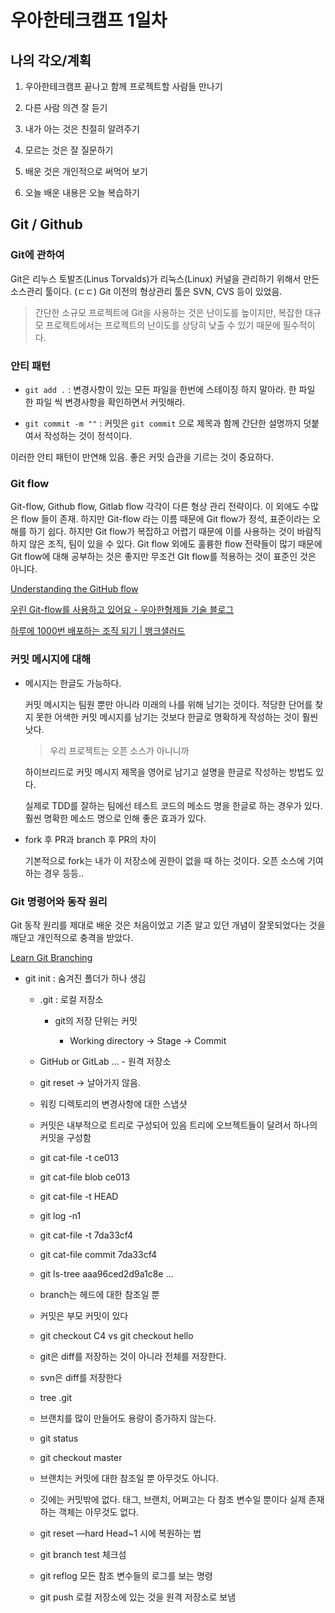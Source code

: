 # 우아한테크캠프 1일차

## 나의 각오/계획

1. 우아한테크캠프 끝나고 함께 프로젝트할 사람들 만나기

1. 다른 사람 의견 잘 듣기

1. 내가 아는 것은 친절히 알려주기

1. 모르는 것은 잘 질문하기

1. 배운 것은 개인적으로 써먹어 보기

1. 오늘 배운 내용은 오늘 복습하기

## Git / Github

### Git에 관하여

Git은 리누스 토발즈(Linus Torvalds)가 리눅스(Linux) 커널을 관리하기 위해서 만든 소스관리 툴이다. (ㄷㄷ) Git 이전의 형상관리 툴은 SVN, CVS 등이 있었음.

> 간단한 소규모 프로젝트에 Git을 사용하는 것은 난이도를 높이지만, 복잡한 대규모 프로젝트에서는 프로젝트의 난이도를 상당히 낮출 수 있기 때문에 필수적이다.

### 안티 패턴

- `git add .` : 변경사항이 있는 모든 파일을 한번에 스테이징 하지 말아라. 한 파일 한 파일 씩 변경사항을 확인하면서 커밋해라.

- `git commit -m ""` : 커밋은 `git commit` 으로 제목과 함께 간단한 설명까지 덧붙여서 작성하는 것이 정석이다.

이러한 안티 패턴이 만연해 있음. 좋은 커밋 습관을 기르는 것이 중요하다.

### Git flow

Git-flow, Github flow, Gitlab flow 각각이 다른 형상 관리 전략이다. 이 외에도 수많은 flow 들이 존재. 하지만 Git-flow 라는 이름 때문에 Git flow가 정석, 표준이라는 오해를 하기 쉽다. 하지만 Git flow가 복잡하고 어렵기 때문에 이를 사용하는 것이 바람직하지 않은 조직, 팀이 있을 수 있다. Git flow 외에도 훌륭한 flow 전략들이 많기 때문에 Git flow에 대해 공부하는 것은 좋지만 무조건 GIt flow를 적용하는 것이 표준인 것은 아니다. 

[Understanding the GitHub flow](https://guides.github.com/introduction/flow/)

[우린 Git-flow를 사용하고 있어요 - 우아한형제들 기술 블로그](https://woowabros.github.io/experience/2017/10/30/baemin-mobile-git-branch-strategy.html)

[하루에 1000번 배포하는 조직 되기 | 뱅크샐러드](https://blog.banksalad.com/tech/become-an-organization-that-deploys-1000-times-a-day/)

### 커밋 메시지에 대해

- 메시지는 한글도 가능하다. 

   커밋 메시지는 팀원 뿐만 아니라 미래의 나를 위해 남기는 것이다. 적당한 단어를 찾지 못한 어색한 커밋 메시지를 남기는 것보다 한글로 명확하게 작성하는 것이 훨씬 낫다.

   > 우리 프로젝트는 오픈 소스가 아니니까

   하이브리드로 커밋 메시지 제목을 영어로 남기고 설명을 한글로 작성하는 방법도 있다.

   실제로 TDD를 잘하는 팀에선 테스트 코드의 메소드 명을 한글로 하는 경우가 있다. 훨씬 명확한 메소드 명으로 인해 좋은 효과가 있다.

- fork 후 PR과 branch 후 PR의 차이 

   기본적으로 fork는 내가 이 저장소에 권한이 없을 때 하는 것이다. 오픈 소스에 기여하는 경우 등등..

### Git 명령어와 동작 원리

Git 동작 원리를 제대로 배운 것은 처음이었고 기존 알고 있던 개념이 잘못되었다는 것을 깨닫고 개인적으로 충격을 받았다.

[Learn Git Branching](https://learngitbranching.js.org/?locale=ko)

- git init : 숨겨진 폴더가 하나 생김

   - .git : 로컬 저장소

      - git의 저장 단위는 커밋

         - Working directory → Stage → Commit

   - GitHub or GitLab ... - 원격 저장소

   - git reset → 날아가지 않음.

   - 워킹 디렉토리의 변경사항에 대한 스냅샷

   - 커밋은 내부적으로 트리로 구성되어 있음 트리에 오브젝트들이 달려서 하나의 커밋을 구성함

   - git cat-file -t ce013

   - git cat-file blob ce013

   - git cat-file -t HEAD

   - git log -n1

   - git cat-file -t 7da33cf4

   - git cat-file commit 7da33cf4

   - git ls-tree aaa96ced2d9a1c8e ...

   - branch는 헤드에 대한 참조일 뿐

   - 커밋은 부모 커밋이 있다

   - git checkout C4 vs git checkout hello

   - git은 diff를 저장하는 것이 아니라 전체를 저장한다.

   - svn은 diff를 저장한다

   - tree .git

   - 브랜치를 많이 만들어도 용량이 증가하지 않는다.

   - git status

   - git checkout master

   - 브랜치는 커밋에 대한 참조일 뿐 아무것도 아니다.

   - 깃에는 커밋밖에 없다. 태그, 브랜치, 어쩌고는 다 참조 변수일 뿐이다 실제 존재하는 객체는 아무것도 없다.

   - git reset —hard Head~1 시에 복원하는 법

   - git branch test 체크섬

   - git reflog 모든 참조 변수들의 로그를 보는 명령

   - git push 로컬 저장소에 있는 것을 원격 저장소로 보냄

